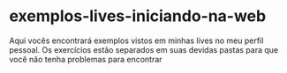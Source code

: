 # exemplos-lives-iniciando-na-web
Aqui vocês encontrará exemplos vistos em minhas lives no meu perfil pessoal. Os exercícios estão separados em suas devidas pastas para que você não tenha problemas para encontrar

